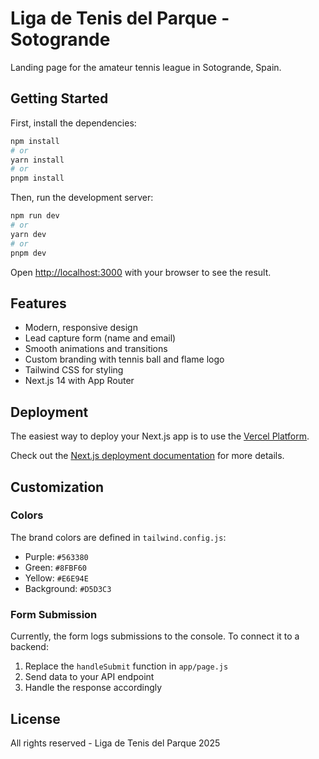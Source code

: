 # Liga de Tenis del Parque - Sotogrande

Landing page for the amateur tennis league in Sotogrande, Spain.

## Getting Started

First, install the dependencies:

```bash
npm install
# or
yarn install
# or
pnpm install
```

Then, run the development server:

```bash
npm run dev
# or
yarn dev
# or
pnpm dev
```

Open [http://localhost:3000](http://localhost:3000) with your browser to see the result.

## Features

- Modern, responsive design
- Lead capture form (name and email)
- Smooth animations and transitions
- Custom branding with tennis ball and flame logo
- Tailwind CSS for styling
- Next.js 14 with App Router

## Deployment

The easiest way to deploy your Next.js app is to use the [Vercel Platform](https://vercel.com/new?utm_medium=default-template&filter=next.js&utm_source=create-next-app&utm_campaign=create-next-app-readme).

Check out the [Next.js deployment documentation](https://nextjs.org/docs/deployment) for more details.

## Customization

### Colors

The brand colors are defined in `tailwind.config.js`:
- Purple: `#563380`
- Green: `#8FBF60`
- Yellow: `#E6E94E`
- Background: `#D5D3C3`

### Form Submission

Currently, the form logs submissions to the console. To connect it to a backend:

1. Replace the `handleSubmit` function in `app/page.js`
2. Send data to your API endpoint
3. Handle the response accordingly

## License

All rights reserved - Liga de Tenis del Parque 2025